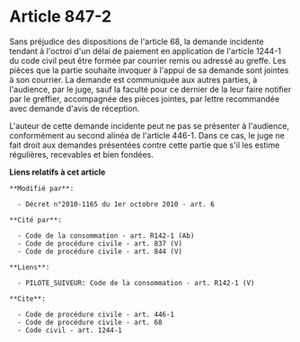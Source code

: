 # Article 847-2

Sans préjudice des dispositions de l'article 68, la demande incidente tendant à l'octroi d'un délai de paiement en
application de l'article 1244-1 du code civil peut être formée par courrier remis ou adressé au greffe. Les pièces que la
partie souhaite invoquer à l'appui de sa demande sont jointes à son courrier. La demande est communiquée aux autres parties,
à l'audience, par le juge, sauf la faculté pour ce dernier de la leur faire notifier par le greffier, accompagnée des pièces
jointes, par lettre recommandée avec demande d'avis de réception.

L'auteur de cette demande incidente peut ne pas se présenter à l'audience, conformément au second alinéa de l'article 446-1.
Dans ce cas, le juge ne fait droit aux demandes présentées contre cette partie que s'il les estime régulières, recevables et
bien fondées.

**Liens relatifs à cet article**

	**Modifié par**:

	  - Décret n°2010-1165 du 1er octobre 2010 - art. 6

	**Cité par**:

	  - Code de la consommation - art. R142-1 (Ab)
	  - Code de procédure civile - art. 837 (V)
	  - Code de procédure civile - art. 844 (V)

	**Liens**:

	  - PILOTE_SUIVEUR: Code de la consommation - art. R142-1 (V)

	**Cite**:

	  - Code de procédure civile - art. 446-1
	  - Code de procédure civile - art. 68
	  - Code civil - art. 1244-1
